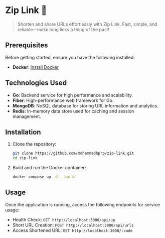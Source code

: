# Zip Link 🥃

> Shorten and share URLs effortlessly with Zip Link. Fast, simple, and reliable—make long links a thing of the past!

## Prerequisites

Before getting started, ensure you have the following installed:

- **Docker**: [Install Docker](https://www.docker.com/get-started)

## Technologies Used

- **Go**: Backend service for high performance and scalability.
- **Fiber**: High-performance web framework for Go.
- **MongoDB**: NoSQL database for storing URL information and analytics.
- **Redis**: In-memory data store used for caching and session management.

## Installation

1. Clone the repository:

    ```bash
    git clone https://github.com/mohammadhprp/zip-link.git
    cd zip-link
    ```

2. Build and run the Docker container:

    ```bash
    docker compose up -d --build
    ```

## Usage

Once the application is running, access the following endpoints for service usage:

- Health Check: `GET http://localhost:3000/api/up`
- Short URL Creation: `POST http://localhost:3000/api/urls`
- Access Shortened URL: `GET http://localhost:3000/:code`
